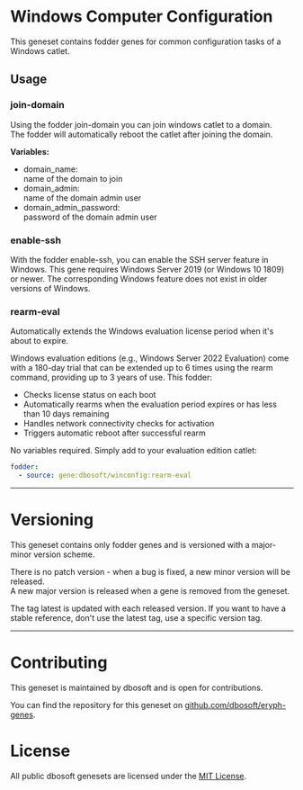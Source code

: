 # Windows Computer Configuration

This geneset contains fodder genes for common configuration tasks of a Windows catlet.

## Usage


### join-domain

Using the fodder join-domain you can join windows catlet to a domain.   
The fodder will automatically reboot the catlet after joining the domain.

**Variables:** 
- domain_name:  
  name of the domain to join
- domain_admin:  
  name of the domain admin user
- domain_admin_password:  
  password of the domain admin user


### enable-ssh

With the fodder enable-ssh, you can enable the SSH server feature in Windows.
This gene requires Windows Server 2019 (or Windows 10 1809) or newer. The
corresponding Windows feature does not exist in older versions of Windows.



### rearm-eval

Automatically extends the Windows evaluation license period when it's about to expire.

Windows evaluation editions (e.g., Windows Server 2022 Evaluation) come with a 180-day trial that can be extended up to 6 times using the rearm command, providing up to 3 years of use. This fodder:
- Checks license status on each boot
- Automatically rearms when the evaluation period expires or has less than 10 days remaining
- Handles network connectivity checks for activation
- Triggers automatic reboot after successful rearm

No variables required. Simply add to your evaluation edition catlet:

```yaml
fodder:
  - source: gene:dbosoft/winconfig:rearm-eval
```


---


# Versioning

This geneset contains only fodder genes and is versioned with a major-minor version scheme.  

There is no patch version - when a bug is fixed, a new minor version will be released.  
A new major version is released when a gene is removed from the geneset. 

The tag latest is updated with each released version. If you want to have a stable reference, don't use the latest tag, use a specific version tag. 

----

# Contributing

This geneset is maintained by dbosoft and is open for contributions.  

You can find the repository for this geneset on [github.com/dbosoft/eryph-genes](https://github.com/dbosoft/eryph-genes).  

  

# License

All public dbosoft genesets are licensed under the [MIT License](https://opensource.org/licenses/MIT).



